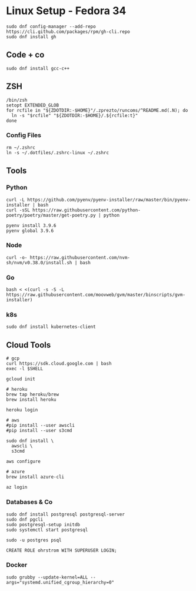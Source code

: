 # Linux Setup - Fedora 34


```shell
sudo dnf config-manager --add-repo https://cli.github.com/packages/rpm/gh-cli.repo
sudo dnf install gh
```

## Code + co

```shell
sudo dnf install gcc-c++
```

## ZSH

```shell
/bin/zsh
setopt EXTENDED_GLOB
for rcfile in "${ZDOTDIR:-$HOME}"/.zprezto/runcoms/^README.md(.N); do
  ln -s "$rcfile" "${ZDOTDIR:-$HOME}/.${rcfile:t}"
done
```


### Config Files

```shell
rm ~/.zshrc
ln -s ~/.dotfiles/.zshrc-linux ~/.zshrc
```


## Tools

### Python

```shell
curl -L https://github.com/pyenv/pyenv-installer/raw/master/bin/pyenv-installer | bash
curl -sSL https://raw.githubusercontent.com/python-poetry/poetry/master/get-poetry.py | python

pyenv install 3.9.6
pyenv global 3.9.6
```

### Node

```shell
curl -o- https://raw.githubusercontent.com/nvm-sh/nvm/v0.38.0/install.sh | bash
```


### Go

```shell
bash < <(curl -s -S -L https://raw.githubusercontent.com/moovweb/gvm/master/binscripts/gvm-installer)

```


### k8s

```shell
sudo dnf install kubernetes-client
```
    

## Cloud Tools

```shell
# gcp
curl https://sdk.cloud.google.com | bash
exec -l $SHELL

gcloud init

# heroku
brew tap heroku/brew
brew install heroku

heroku login

# aws
#pip install --user awscli
#pip install --user s3cmd

sudo dnf install \
  awscli \
  s3cmd

aws configure

# azure
brew install azure-cli

az login
```



### Databases & Co

```shell
sudo dnf install postgresql postgresql-server
sudo dnf pgcli
sudo postgresql-setup initdb
sudo systemctl start postgresql
```

```shell
sudo -u postgres psql
```

```postgresql
CREATE ROLE ohrstrom WITH SUPERUSER LOGIN;
```

### Docker 

```shell
sudo grubby --update-kernel=ALL --args="systemd.unified_cgroup_hierarchy=0"
```